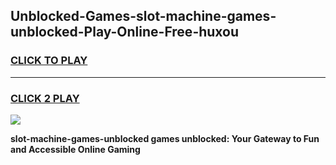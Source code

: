 
## Unblocked-Games-slot-machine-games-unblocked-Play-Online-Free-huxou
<h3>
<a href="https://premium76.site?title=slot-machine-games-unblocked&ref=26A">CLICK TO PLAY</a></h3>
<hr>

<h3>
<a href="https://premium76.site?title=slot-machine-games-unblocked&ref=26A">CLICK 2 PLAY</a>
  
</h3>

<a href="https://premium76.site?title=slot-machine-games-unblocked&ref=26A"><img src="https://clearcache.store/games.png"></a>


**slot-machine-games-unblocked games unblocked: Your Gateway to Fun and Accessible Online Gaming**
